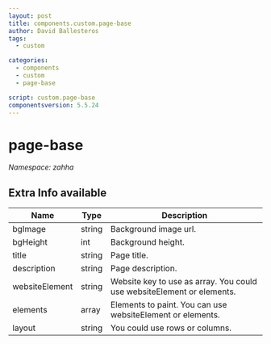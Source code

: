 ```yaml
---
layout: post
title: components.custom.page-base
author: David Ballesteros
tags:
  - custom

categories:
  - components
  - custom
  - page-base

script: custom.page-base
componentsversion: 5.5.24
---
```

# page-base

*Namespace: zahha*

## Extra Info available

| Name | Type | Description |
| --- | --- | --- |
| bgImage | string | Background image url. |
| bgHeight | int | Background height. |
| title | string | Page title. |
| description | string | Page description. |
| websiteElement | string | Website key to use as array. You could use websiteElement or elements. |
| elements | array | Elements to paint. You can use websiteElement or elements. |
| layout | string | You could use rows or columns. |
